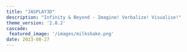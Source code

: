 ```yaml
---
title: "JASPLAY3D"
description: "Infinity & Beyond - Imagine! Verbalize! Visualise!"                                                                                                                                                                                                                                                                                                                                                                                                                                                                                                                                                                                                                                                                                                                                                                                                                                                                                                                                                                                                      
theme_version: '2.8.2'
cascade:
 featured_image: '/images/milkshake.png'
date: 2023-08-27
---
```

